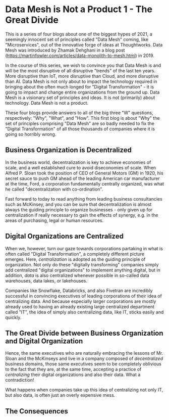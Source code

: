# Data Mesh is Not a Product 1 - The Great Divide

This is a series of four blogs about one of the biggest hypes of 2021, a seemingly innocent set of principles called "Data Mesh" coming, like "Microservices", out of the innovative forge of ideas at Thoughtworks. Data Mesh was introduced by Zhamak Dehghani in a blog post (https://martinfowler.com/articles/data-monolith-to-mesh.html) in 2019.

In the course of this series, we wish to convince you that Data Mesh is and will be the most disruptive of all disruptive "trends" of the last ten years. More disruptive than IoT, more disruptive than Cloud, and more disruptive than AI. Data Mesh is not only about to impact the technology required in bringing about the often much longed for "Digital Transformation" - it is going to impact and change entire organizations from the ground up. Data Mesh is a visionary set of principles and ideas. It is not (primarily) about technology. Data Mesh is not a product.

These four blogs provide answers to all of the big three "W" questions, respectively: "Why", "What", and "How". This first blog is about "Why" the set of principles comprising "Data Mesh" are so badly needed to fix the "Digital Transformation" of all those thousands of companies where it is going so horribly wrong.

## Business Organization is Decentralized

In the business world, decentralization is key to achieve economies of scale, and a well established cure to avoid diseconomies of scale. When Alfred P. Sloan took the position of CEO of General Motors (GM) in 1920, his secret sauce to push GM ahead of the leading American car manufacturer at the time, Ford, a corporation fundamentally centrally organized, was what he called "decentralization with co-ordination".

Fast forward to today to read anything from leading business consultancies such as McKinsey, and you can be sure that decentralization is almost always the guiding principle to organize businesses - only given up for centralization if really necessary to gain the effects of synergy, e.g. in the areas of purchasing, legal or human resources.

## Digital Organizations are Centralized

When we, however, turn our gaze towards corporations partaking in what is often called "Digital Transformation", a completely different picture emerges. Here, *centralization* is adopted as the guiding principle of organization. Not only do these "digitally transforming" companies simply add centralized "digital organizations" to implement anything digital, but in addition, *data* is also centralized whenever possible in so-called data warehouses, data lakes, or lakehouses.

Companies like Snowflake, Databricks, and also Fivetran are incredibly successful in convincing executives of leading corporations of their idea of centralizing data. And because especially larger corporations are mostly already used to having an already existing large centralized department called "IT", the idea of simply also centralizing data, like IT, sticks easily and quickly.

## The Great Divide between Business Organization and Digital Organization

Hence, the same executives who are naturally embracing the lessons of Mr. Sloan and the McKinseys and live in a company composed of *decentralized* business domains, those same executives seem to be completely oblivious to the fact that they are, at the same time, accepting a practice of *centralizing* their digital organizations and also their data. What a contradiction!

What happens when companies take up this idea of centralizing not only IT, but also data, is often just an overly expensive mess.

## The Consequences

